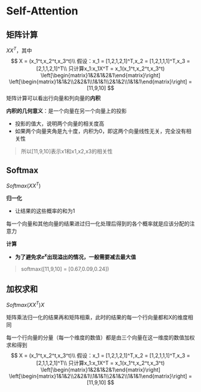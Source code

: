 # Self-Attention

## 矩阵计算

$XX^T$，其中
$$
X = (x_1^t,x_2^t,x_3^t)\\
假设：x_1 = [1,2,1,2,1]^T,x_2 = [1,2,1,1,1]^T,x_3 = [2,1,1,2,1]^T\\
只计算x_1:x_1X^T = x_1(x_1^t,x_2^t,x_3^t)
\left[\begin{matrix}1&2&1&2&1\end{matrix}\right]
\left[\begin{matrix}1&1&2\\2&2&1\\1&1&1\\2&1&2\\1&1&1\end{matrix}\right]
=[11,9,10]
$$
矩阵计算可以看出行向量和列向量的**内积**

**内积的几何意义**：是一个向量在另一个向量上的投影

- 投影的值大，说明两个向量的相关度高
- 如果两个向量夹角是九十度，内积为0，即这两个向量线性无关，完全没有相关性

> 所以[11,9,10]表示x1和x1,x2,x3的相关性

## Softmax

$Softmax(XX^T)$

**归一化**

- 让结果的这些概率的和为1

每一个向量和其他向量的结果进过归一化处理后得到的各个概率就是应该分配的注意力

**计算**

- **为了避免求$e^x$出现溢出的情况，一般需要减去最大值**

> softmax([11,9,10] = [0.67,0.09,0.24])

## 加权求和

$Softmax(XX^T)X$

矩阵乘法归一化的结果再和矩阵相乘，此时的结果的每一个行向量都和X的维度相同

每一个行向量的分量（每一个维度的数值）都是由三个向量在这一维度的数值加权求和得到
$$
X = (x_1^t,x_2^t,x_3^t)\\
假设：x_1 = [1,2,1,2,1]^T,x_2 = [1,2,1,1,1]^T,x_3 = [2,1,1,2,1]^T\\
只计算x_1:x_1X^T = x_1(x_1^t,x_2^t,x_3^t)
\left[\begin{matrix}1&2&1&2&1\end{matrix}\right]
\left[\begin{matrix}1&1&2\\2&2&1\\1&1&1\\2&1&2\\1&1&1\end{matrix}\right]
=[11,9,10]
$$
